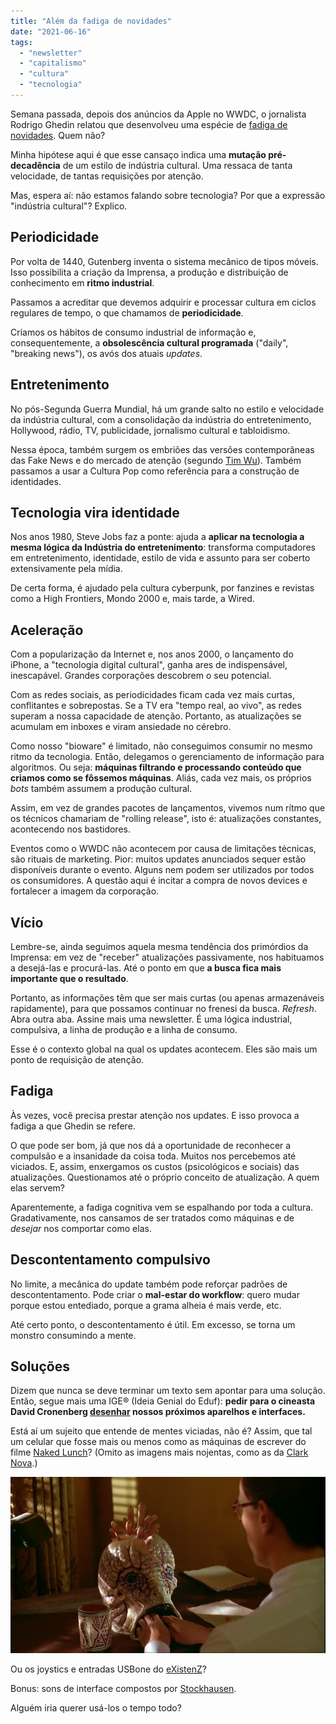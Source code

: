 ```yaml
---
title: "Além da fadiga de novidades"
date: "2021-06-16"
tags: 
  - "newsletter"
  - "capitalismo"
  - "cultura"
  - "tecnologia"
---
```


Semana passada, depois dos anúncios da Apple no WWDC, o jornalista Rodrigo Ghedin relatou que desenvolveu uma espécie de [fadiga de novidades](https://manualdousuario.net/fadiga-novidades-apple/). Quem não?

Minha hipótese aqui é que esse cansaço indica uma **mutação pré-decadência** de um estilo de indústria cultural. Uma ressaca de tanta velocidade, de tantas requisições por atenção.

Mas, espera aí: não estamos falando sobre tecnologia? Por que a expressão "indústria cultural"? Explico.

## Periodicidade

Por volta de 1440, Gutenberg inventa o sistema mecânico de tipos móveis. Isso possibilita a criação da Imprensa, a produção e distribuição de conhecimento em **ritmo industrial**.

Passamos a acreditar que devemos adquirir e processar cultura em ciclos regulares de tempo, o que chamamos de **periodicidade**.

Criamos os hábitos de consumo industrial de informação e, consequentemente, a **obsolescência cultural programada** ("daily", "breaking news"), os avós dos atuais _updates_.

## Entretenimento

No pós-Segunda Guerra Mundial, há um grande salto no estilo e velocidade da indústria cultural, com a consolidação da indústria do entretenimento, Hollywood, rádio, TV, publicidade, jornalismo cultural e tabloidismo.

Nessa época, também surgem os embriões das versões contemporâneas das Fake News e do mercado de atenção (segundo [Tim Wu](https://www.amazon.com.br/Attention-Merchants-Scramble-Inside-Heads/dp/0804170045?__mk_pt_BR=%C3%85M%C3%85%C5%BD%C3%95%C3%91&dchild=1&keywords=tim+wu&qid=1623678654&sr=8-2&linkCode=ll1&tag=eduf-20&linkId=fcdc764aeefd83c8b18056f338e297ad&language=pt_BR&ref_=as_li_ss_tl)). Também passamos a usar a Cultura Pop como referência para a construção de identidades.

## Tecnologia vira identidade

Nos anos 1980, Steve Jobs faz a ponte: ajuda a **aplicar na tecnologia a mesma lógica da Indústria do entretenimento**: transforma computadores em entretenimento, identidade, estilo de vida e assunto para ser coberto extensivamente pela mídia.

De certa forma, é ajudado pela cultura cyberpunk, por fanzines e revistas como a High Frontiers, Mondo 2000 e, mais tarde, a Wired.

## Aceleração

Com a popularização da Internet e, nos anos 2000, o lançamento do iPhone, a "tecnologia digital cultural", ganha ares de indispensável, inescapável. Grandes corporações descobrem o seu potencial.

Com as redes sociais, as periodicidades ficam cada vez mais curtas, conflitantes e sobrepostas. Se a TV era "tempo real, ao vivo", as redes superam a nossa capacidade de atenção. Portanto, as atualizações se acumulam em inboxes e viram ansiedade no cérebro.

Como nosso "bioware" é limitado, não conseguimos consumir no mesmo ritmo da tecnologia. Então, delegamos o gerenciamento de informação para algoritmos. Ou seja: **máquinas filtrando e processando conteúdo que criamos como se fôssemos máquinas**. Aliás, cada vez mais, os próprios _bots_ também assumem a produção cultural.

Assim, em vez de grandes pacotes de lançamentos, vivemos num rítmo que os técnicos chamariam de "rolling release", isto é: atualizações constantes, acontecendo nos bastidores.

Eventos como o WWDC não acontecem por causa de limitações técnicas, são rituais de marketing. Pior: muitos updates anunciados sequer estão disponíveis durante o evento. Alguns nem podem ser utilizados por todos os consumidores. A questão aqui é incitar a compra de novos devices e fortalecer a imagem da corporação.

## Vício

Lembre-se, ainda seguimos aquela mesma tendência dos primórdios da Imprensa: em vez de "receber" atualizações passivamente, nos habituamos a desejá-las e procurá-las. Até o ponto em que **a busca fica mais importante que o resultado**.

Portanto, as informações têm que ser mais curtas (ou apenas armazenáveis rapidamente), para que possamos continuar no frenesi da busca. _Refresh_. Abra outra aba. Assine mais uma newsletter. É uma lógica industrial, compulsiva, a linha de produção e a linha de consumo.

Esse é o contexto global na qual os updates acontecem. Eles são mais um ponto de requisição de atenção.

## Fadiga

Às vezes, você precisa prestar atenção nos updates. E isso provoca a fadiga a que Ghedin se refere.

O que pode ser bom, já que nos dá a oportunidade de reconhecer a compulsão e a insanidade da coisa toda. Muitos nos percebemos até viciados. E, assim, enxergamos os custos (psicológicos e sociais) das atualizações. Questionamos até o próprio conceito de atualização. A quem elas servem?

Aparentemente, a fadiga cognitiva vem se espalhando por toda a cultura. Gradativamente, nos cansamos de ser tratados como máquinas e de _desejar_ nos comportar como elas.

## Descontentamento compulsivo

No limite, a mecânica do update também pode reforçar padrões de descontentamento. Pode criar o **mal-estar do workflow**: quero mudar porque estou entediado, porque a grama alheia é mais verde, etc.

Até certo ponto, o descontentamento é útil. Em excesso, se torna um monstro consumindo a mente.

## Soluções

Dizem que nunca se deve terminar um texto sem apontar para uma solução. Então, segue mais uma IGE® (Ideia Genial do Eduf): **pedir para o cineasta David Cronenberg [desenhar](http://cronenbergmuseum.tiff.net/artefacts-artifacts-eng.html) nossos próximos aparelhos e interfaces.**

Está aí um sujeito que entende de mentes viciadas, não é? Assim, que tal um celular que fosse mais ou menos como as máquinas de escrever do filme [Naked Lunch](https://en.wikipedia.org/wiki/Naked_Lunch_(film))? (Omito as imagens mais nojentas, como as da [Clark Nova](https://www.themortonreport.com/2013/04/16/Naked%20Lunch%20clark%20nova%20%28350x197%29.jpg).)

![Typewritter do Naked Lunch](images/naked.jpg)

Ou os joystics e entradas USBone do [eXistenZ](https://www.youtube.com/watch?v=W1fkINKMwHA)?

Bonus: sons de interface compostos por [Stockhausen](https://www.youtube.com/watch?v=vdIe2CrorMM).

Alguém iria querer usá-los o tempo todo?
